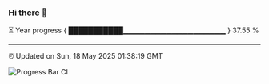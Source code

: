 ### Hi there 👋

⏳ Year progress { ███████████▁▁▁▁▁▁▁▁▁▁▁▁▁▁▁▁▁▁▁ } 37.55 %

---

⏰ Updated on Sun, 18 May 2025 01:38:19 GMT

![Progress Bar CI](https://github.com/JuvenileQ/Progress-Bar-CI/workflows/main/badge.svg)
